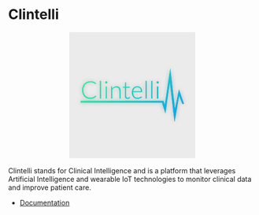 # Clintelli

<p align="center">
<img src="docs/img/logo.png">
</p>

Clintelli stands for Clinical Intelligence and is a platform that leverages Artificial Intelligence and wearable IoT technologies to monitor clinical data and improve patient care.

- [Documentation](https://karadalex.github.io/clintelli/)
